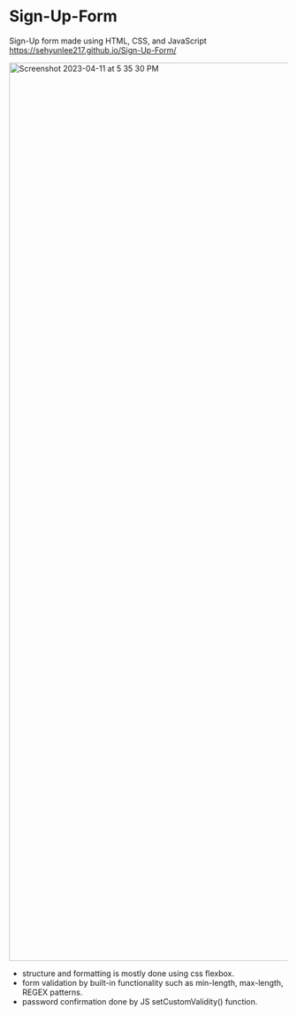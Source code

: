 # Sign-Up-Form

Sign-Up form made using HTML, CSS, and JavaScript
https://sehyunlee217.github.io/Sign-Up-Form/

<img width="1624" alt="Screenshot 2023-04-11 at 5 35 30 PM" src="https://user-images.githubusercontent.com/121660178/231103863-515a99dd-b680-4d84-9baa-a49b0bc05e7a.png">

- structure and formatting is mostly done using css flexbox. 
- form validation by built-in functionality such as min-length, max-length, REGEX patterns.
- password confirmation done by JS setCustomValidity() function.
